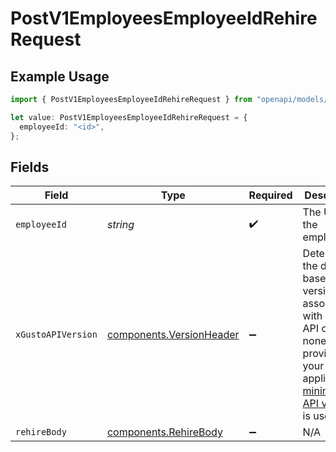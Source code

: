 # PostV1EmployeesEmployeeIdRehireRequest

## Example Usage

```typescript
import { PostV1EmployeesEmployeeIdRehireRequest } from "openapi/models/operations";

let value: PostV1EmployeesEmployeeIdRehireRequest = {
  employeeId: "<id>",
};
```

## Fields

| Field                                                                                                                                                                                                                        | Type                                                                                                                                                                                                                         | Required                                                                                                                                                                                                                     | Description                                                                                                                                                                                                                  |
| ---------------------------------------------------------------------------------------------------------------------------------------------------------------------------------------------------------------------------- | ---------------------------------------------------------------------------------------------------------------------------------------------------------------------------------------------------------------------------- | ---------------------------------------------------------------------------------------------------------------------------------------------------------------------------------------------------------------------------- | ---------------------------------------------------------------------------------------------------------------------------------------------------------------------------------------------------------------------------- |
| `employeeId`                                                                                                                                                                                                                 | *string*                                                                                                                                                                                                                     | :heavy_check_mark:                                                                                                                                                                                                           | The UUID of the employee                                                                                                                                                                                                     |
| `xGustoAPIVersion`                                                                                                                                                                                                           | [components.VersionHeader](../../models/components/versionheader.md)                                                                                                                                                         | :heavy_minus_sign:                                                                                                                                                                                                           | Determines the date-based API version associated with your API call. If none is provided, your application's [minimum API version](https://docs.gusto.com/embedded-payroll/docs/api-versioning#minimum-api-version) is used. |
| `rehireBody`                                                                                                                                                                                                                 | [components.RehireBody](../../models/components/rehirebody.md)                                                                                                                                                               | :heavy_minus_sign:                                                                                                                                                                                                           | N/A                                                                                                                                                                                                                          |